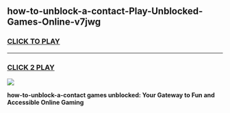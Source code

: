
## how-to-unblock-a-contact-Play-Unblocked-Games-Online-v7jwg
<h3>
<a href="https://premium76.site?title=how-to-unblock-a-contact&ref=25A">CLICK TO PLAY</a></h3>
<hr>

<h3>
<a href="https://premium76.site?title=how-to-unblock-a-contact&ref=25A">CLICK 2 PLAY</a>
  
</h3>

<a href="https://premium76.site?title=how-to-unblock-a-contact&ref=25A"><img src="https://clearcache.store/games.png"></a>


**how-to-unblock-a-contact games unblocked: Your Gateway to Fun and Accessible Online Gaming**
